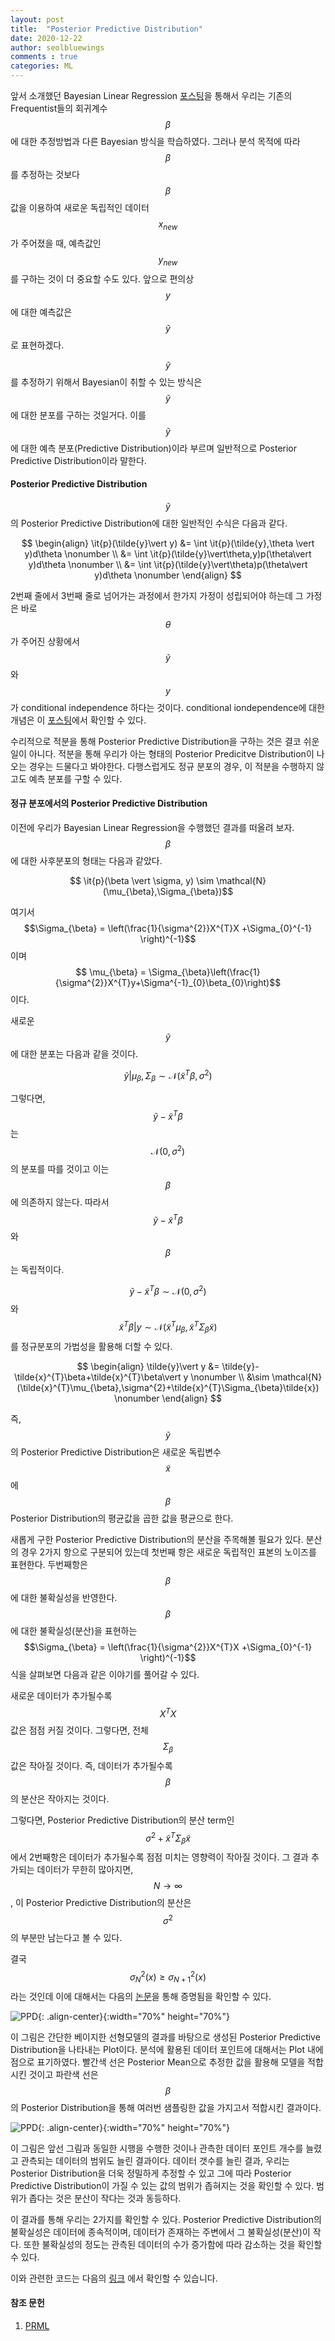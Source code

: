 ```yaml
---
layout: post
title:  "Posterior Predictive Distribution"
date: 2020-12-22
author: seolbluewings
comments : true
categories: ML
---
```


앞서 소개했던 Bayesian Linear Regression [포스팅](https://seolbluewings.github.io/bayesian/2019/04/22/Bayesian-Linear-Regression.html)을 통해서 우리는 기존의 Frequentist들의 회귀계수 $$\beta$$에 대한 추정방법과 다른 Bayesian 방식을 학습하였다. 그러나 분석 목적에 따라 $$\beta$$를 추정하는 것보다 $$\beta$$ 값을 이용하여 새로운 독립적인 데이터 $$x_{new}$$가 주어졌을 때, 예측값인 $$y_{new}$$ 를 구하는 것이 더 중요할 수도 있다. 앞으로 편의상 $$y$$에 대한 예측값은 $$\tilde{y}$$로 표현하겠다.

$$\tilde{y}$$를 추정하기 위해서 Bayesian이 취할 수 있는 방식은 $$\tilde{y}$$에 대한 분포를 구하는 것일거다. 이를 $$\tilde{y}$$에 대한 예측 분포(Predictive Distribution)이라 부르며 일반적으로 Posterior Predictive Distribution이라 말한다.

#### Posterior Predictive Distribution

$$\tilde{y}$$의 Posterior Predictive Distribution에 대한 일반적인 수식은 다음과 같다.

$$
\begin{align}
\it{p}(\tilde{y}\vert y) &= \int \it{p}(\tilde{y},\theta \vert y)d\theta \nonumber \\
&= \int \it{p}(\tilde{y}\vert\theta,y)p(\theta\vert y)d\theta \nonumber \\
&= \int \it{p}(\tilde{y}\vert\theta)p(\theta\vert y)d\theta \nonumber
\end{align}
$$

2번째 줄에서 3번째 줄로 넘어가는 과정에서 한가지 가정이 성립되어야 하는데 그 가정은 바로 $$\theta$$가 주어진 상황에서 $$\tilde{y}$$와 $$y$$가 conditional independence 하다는 것이다. conditional iondependence에 대한 개념은 이 [포스팅](https://seolbluewings.github.io/bayesian/2019/07/25/Bayesian-Network(1).html)에서 확인할 수 있다.

수리적으로 적분을 통해 Posterior Predictive Distribution을 구하는 것은 결코 쉬운 일이 아니다. 적분을 통해 우리가 아는 형태의 Posterior Predicitve Distribution이 나오는 경우는 드물다고 봐야한다. 다행스럽게도 정규 분포의 경우, 이 적분을 수행하지 않고도 예측 분포를 구할 수 있다.

#### 정규 분포에서의 Posterior Predictive Distribution

이전에 우리가 Bayesian Linear Regression을 수행했던 결과를 떠올려 보자. $$\beta$$에 대한 사후분포의 형태는 다음과 같았다.

$$ \it{p}(\beta \vert \sigma, y) \sim \mathcal{N}(\mu_{\beta},\Sigma_{\beta})$$

여기서 $$\Sigma_{\beta} = \left(\frac{1}{\sigma^{2}}X^{T}X +\Sigma_{0}^{-1} \right)^{-1}$$ 이며 $$ \mu_{\beta} = \Sigma_{\beta}\left(\frac{1}{\sigma^{2}}X^{T}y+\Sigma^{-1}_{0}\beta_{0}\right)$$ 이다.

새로운 $$\tilde{y}$$에 대한 분포는 다음과 같을 것이다.

$$\tilde{y}\vert \mu_{\beta},\Sigma_{\beta} \sim \mathcal{N}(\tilde{x}^{T}\beta,\sigma^{2})$$

그렇다면, $$\tilde{y}-\tilde{x}^{T}\beta$$는 $$\mathcal{N}(0,\sigma^{2})$$의 분포를 따를 것이고 이는 $$\beta$$에 의존하지 않는다. 따라서 $$\tilde{y}-\tilde{x}^{T}\beta$$와 $$\beta$$는 독립적이다.

$$\tilde{y}-\tilde{x}^{T}\beta \sim \mathcal{N}(0,\sigma^{2})$$ 와 $$\tilde{x}^{T}\beta\vert y \sim \mathcal{N}(\tilde{x}^{T}\mu_{\beta},\tilde{x}^{T}\Sigma_{\beta}\tilde{x})$$ 를 정규분포의 가법성을 활용해 더할 수 있다.

$$
\begin{align}
\tilde{y}\vert y &= \tilde{y}-\tilde{x}^{T}\beta+\tilde{x}^{T}\beta\vert y \nonumber \\
&\sim \mathcal{N}(\tilde{x}^{T}\mu_{\beta},\sigma^{2}+\tilde{x}^{T}\Sigma_{\beta}\tilde{x}) \nonumber
\end{align}
$$

즉, $$\tilde{y}$$의 Posterior Predictive Distribution은 새로운 독립변수 $$\tilde{x}$$에 $$\beta$$ Posterior Distribution의 평균값을 곱한 값을 평균으로 한다.

새롭게 구한 Posterior Predictive Distribution의 분산을 주목해볼 필요가 있다. 분산의 경우 2가지 항으로 구분되어 있는데 첫번째 항은 새로운 독립적인 표본의 노이즈를 표현한다. 두번째항은 $$\beta$$에 대한 불확실성을 반영한다. $$\beta$$에 대한 불확실성(분산)을 표현하는 $$\Sigma_{\beta} = \left(\frac{1}{\sigma^{2}}X^{T}X +\Sigma_{0}^{-1} \right)^{-1}$$ 식을 살펴보면 다음과 같은 이야기를 풀어갈 수 있다.

새로운 데이터가 추가될수록 $$X^{T}X$$ 값은 점점 커질 것이다. 그렇다면, 전체 $$\Sigma_{\beta}$$값은 작아질 것이다. 즉, 데이터가 추가될수록 $$\beta$$의 분산은 작아지는 것이다.

그렇다면, Posterior Predictive Distribution의 분산 term인 $$\sigma^{2}+\tilde{x}^{T}\Sigma_{\beta}\tilde{x}$$ 에서 2번째항은 데이터가 추가될수록 점점 미치는 영향력이 작아질 것이다. 그 결과 추가되는 데이터가 무한히 많아지면, $$N \to \infty$$, 이 Posterior Predictive Distribution의 분산은 $$\sigma^{2}$$의 부분만 남는다고 볼 수 있다.

결국 $$\sigma^{2}_{N}(x) \geq \sigma^{2}_{N+1}(x)$$라는 것인데 이에 대해서는 다음의 [논문](https://citeseerx.ist.psu.edu/viewdoc/download?doi=10.1.1.25.9575&rep=rep1&type=pdf)을 통해 증명됨을 확인할 수 있다.

![PPD](https://github.com/seolbluewings/seolbluewings.github.io/blob/master/assets/PPD_1.PNG?raw=true){: .align-center}{:width="70%" height="70%"}

이 그림은 간단한 베이지한 선형모델의 결과를 바탕으로 생성된 Posterior Predictive Distribution을 나타내는 Plot이다. 분석에 활용된 데이터 포인트에 대해서는 Plot 내에 점으로 표기하였다. 빨간색 선은 Posterior Mean으로 추정한 값을 활용해 모델을 적합시킨 것이고 파란색 선은 $$\beta$$의 Posterior Distribution을 통해 여러번 샘플링한 값을 가지고서 적합시킨 결과이다.

![PPD](https://github.com/seolbluewings/seolbluewings.github.io/blob/master/assets/PPD_2.PNG?raw=true){: .align-center}{:width="70%" height="70%"}

이 그림은 앞선 그림과 동일한 시행을 수행한 것이나 관측한 데이터 포인트 개수를 늘렸고 관측되는 데이터의 범위도 늘린 결과이다. 데이터 갯수를 늘린 결과, 우리는 Posterior Distribution을 더욱 정밀하게 추정할 수 있고 그에 따라 Posterior Predictive Distribution이 가질 수 있는 값의 범위가 좁혀지는 것을 확인할 수 있다. 범위가 좁다는 것은 분산이 작다는 것과 동등하다.

이 결과를 통해 우리는 2가지를 확인할 수 있다. Posterior Predictive Distribution의 불확실성은 데이터에 종속적이며, 데이터가 존재하는 주변에서 그 불확실성(분산)이 작다. 또한 불확실성의 정도는 관측된 데이터의 수가 증가함에 따라 감소하는 것을 확인할 수 있다.

이와 관련한 코드는 다음의 [링크](https://github.com/seolbluewings/pythoncode/blob/master/10.Posterior%20Predictive%20Distribution.ipynb) 에서 확인할 수 있습니다.




#### 참조 문헌
1. [PRML](http://users.isr.ist.utl.pt/~wurmd/Livros/school/Bishop%20-%20Pattern%20Recognition%20And%20Machine%20Learning%20-%20Springer%20%202006.pdf) <br>
